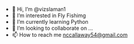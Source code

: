 - 👋 Hi, I’m @vizslaman1
- 👀 I’m interested in Fly Fishimg 
- 🌱 I’m currently learning Python 
- 💞️ I’m looking to collaborate on ...
- 📫 How to reach me nccallaway54@gmail.com

<!---
vizslaman1/vizslaman1 is a ✨ special ✨ repository because its `README.md` (this file) appears on your GitHub profile.
You can click the Preview link to take a look at your changes.
--->
